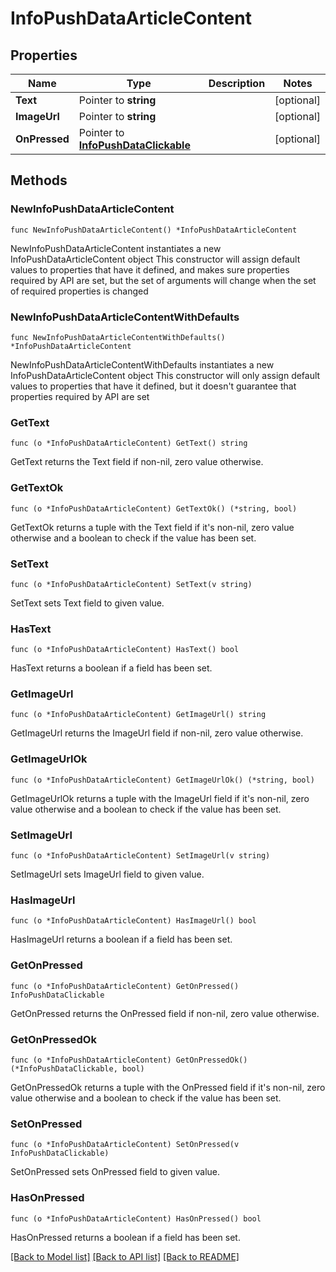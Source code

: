 # InfoPushDataArticleContent

## Properties

Name | Type | Description | Notes
------------ | ------------- | ------------- | -------------
**Text** | Pointer to **string** |  | [optional] 
**ImageUrl** | Pointer to **string** |  | [optional] 
**OnPressed** | Pointer to [**InfoPushDataClickable**](InfoPushDataClickable.md) |  | [optional] 

## Methods

### NewInfoPushDataArticleContent

`func NewInfoPushDataArticleContent() *InfoPushDataArticleContent`

NewInfoPushDataArticleContent instantiates a new InfoPushDataArticleContent object
This constructor will assign default values to properties that have it defined,
and makes sure properties required by API are set, but the set of arguments
will change when the set of required properties is changed

### NewInfoPushDataArticleContentWithDefaults

`func NewInfoPushDataArticleContentWithDefaults() *InfoPushDataArticleContent`

NewInfoPushDataArticleContentWithDefaults instantiates a new InfoPushDataArticleContent object
This constructor will only assign default values to properties that have it defined,
but it doesn't guarantee that properties required by API are set

### GetText

`func (o *InfoPushDataArticleContent) GetText() string`

GetText returns the Text field if non-nil, zero value otherwise.

### GetTextOk

`func (o *InfoPushDataArticleContent) GetTextOk() (*string, bool)`

GetTextOk returns a tuple with the Text field if it's non-nil, zero value otherwise
and a boolean to check if the value has been set.

### SetText

`func (o *InfoPushDataArticleContent) SetText(v string)`

SetText sets Text field to given value.

### HasText

`func (o *InfoPushDataArticleContent) HasText() bool`

HasText returns a boolean if a field has been set.

### GetImageUrl

`func (o *InfoPushDataArticleContent) GetImageUrl() string`

GetImageUrl returns the ImageUrl field if non-nil, zero value otherwise.

### GetImageUrlOk

`func (o *InfoPushDataArticleContent) GetImageUrlOk() (*string, bool)`

GetImageUrlOk returns a tuple with the ImageUrl field if it's non-nil, zero value otherwise
and a boolean to check if the value has been set.

### SetImageUrl

`func (o *InfoPushDataArticleContent) SetImageUrl(v string)`

SetImageUrl sets ImageUrl field to given value.

### HasImageUrl

`func (o *InfoPushDataArticleContent) HasImageUrl() bool`

HasImageUrl returns a boolean if a field has been set.

### GetOnPressed

`func (o *InfoPushDataArticleContent) GetOnPressed() InfoPushDataClickable`

GetOnPressed returns the OnPressed field if non-nil, zero value otherwise.

### GetOnPressedOk

`func (o *InfoPushDataArticleContent) GetOnPressedOk() (*InfoPushDataClickable, bool)`

GetOnPressedOk returns a tuple with the OnPressed field if it's non-nil, zero value otherwise
and a boolean to check if the value has been set.

### SetOnPressed

`func (o *InfoPushDataArticleContent) SetOnPressed(v InfoPushDataClickable)`

SetOnPressed sets OnPressed field to given value.

### HasOnPressed

`func (o *InfoPushDataArticleContent) HasOnPressed() bool`

HasOnPressed returns a boolean if a field has been set.


[[Back to Model list]](../README.md#documentation-for-models) [[Back to API list]](../README.md#documentation-for-api-endpoints) [[Back to README]](../README.md)


